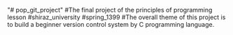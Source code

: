 "# pop_git_project" 
#The final project of the  principles of programming lesson
#shiraz_university
#spring_1399
#The overall theme of this project is to build a beginner version control system by C programming language.
